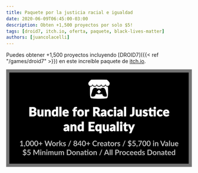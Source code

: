 ```yaml
---
title: Paquete por la justicia racial e igualdad
date: 2020-06-09T06:45:00-03:00
description: Obten +1,500 proyectos por solo $5!
tags: [droid7, itch.io, oferta, paquete, black-lives-matter]
authors: [juancolacelli]
---
```


Puedes obtener +1,500 proyectos incluyendo [DROID7]({{< ref "/games/droid7" >}}) en este increíble paquete de [itch.io](https://juancolacelli.itch.io).

[![Bundle](bundle.png)](https://itch.io/b/520/bundle-for-racial-justice-and-equality)

